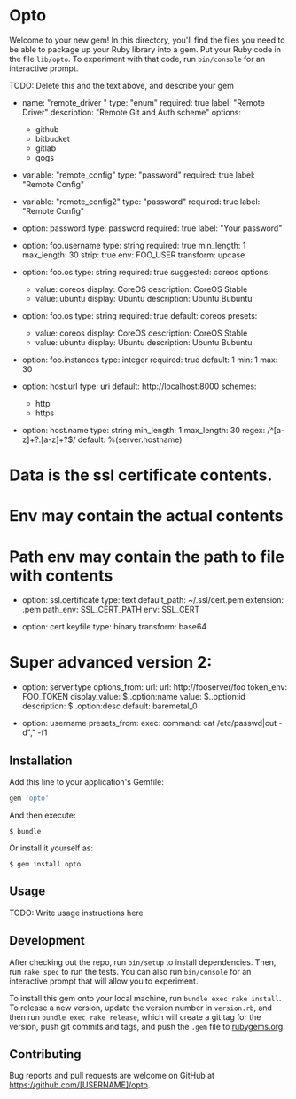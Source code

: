 # Opto

Welcome to your new gem! In this directory, you'll find the files you need to be able to package up your Ruby library into a gem. Put your Ruby code in the file `lib/opto`. To experiment with that code, run `bin/console` for an interactive prompt.

TODO: Delete this and the text above, and describe your gem

  - name: "remote_driver "
    type: "enum"
    required: true
    label: "Remote Driver"
    description: "Remote Git and Auth scheme"
    options:
      - github
      - bitbucket
      - gitlab
      - gogs
  - variable: "remote_config"
    type: "password"
    required: true
    label: "Remote Config"
  - variable: "remote_config2"
    type: "password"
    required: true
    label: "Remote Config"




  - option: password
    type: password
    required: true
    label: "Your password"

  - option: foo.username
    type: string
    required: true
    min_length: 1
    max_length: 30
    strip: true
    env: FOO_USER
    transform: upcase

  - option: foo.os
    type: string
    required: true
    suggested: coreos
    options:
     - value: coreos
       display: CoreOS
       description: CoreOS Stable
     - value: ubuntu
       display: Ubuntu
       description: Ubuntu Bubuntu

  - option: foo.os
    type: string
    required: true
    default: coreos
    presets:
     - value: coreos
       display: CoreOS
       description: CoreOS Stable
     - value: ubuntu
       display: Ubuntu
       description: Ubuntu Bubuntu

  - option: foo.instances
    type: integer
    required: true
    default: 1
    min: 1
    max: 30

  - option: host.url
    type: uri
    default: http://localhost:8000
    schemes:
      - http
      - https

  - option: host.name
    type: string
    min_length: 1
    max_length: 30
    regex: /^[a-z]+?\.[a-z]+?$/
    default: %(server.hostname)

# Data is the ssl certificate contents.
# Env may contain the actual contents
# Path env may contain the path to file with contents
  - option: ssl.certificate
    type: text
    default_path: ~/.ssl/cert.pem
    extension: .pem
    path_env: SSL_CERT_PATH
    env: SSL_CERT

  - option: cert.keyfile
    type: binary
    transform: base64

# Super advanced version 2:
  - option: server.type
    options_from:
      url:
        url: http://fooserver/foo
				token_env: FOO_TOKEN
				display_value: $..option:name
				value: $..option:id
				description: $..option:desc
    default: baremetal_0

  - option: username
    presets_from:
      exec:
        command: cat /etc/passwd|cut -d"," -f1

## Installation

Add this line to your application's Gemfile:

```ruby
gem 'opto'
```

And then execute:

    $ bundle

Or install it yourself as:

    $ gem install opto

## Usage

TODO: Write usage instructions here

## Development

After checking out the repo, run `bin/setup` to install dependencies. Then, run `rake spec` to run the tests. You can also run `bin/console` for an interactive prompt that will allow you to experiment.

To install this gem onto your local machine, run `bundle exec rake install`. To release a new version, update the version number in `version.rb`, and then run `bundle exec rake release`, which will create a git tag for the version, push git commits and tags, and push the `.gem` file to [rubygems.org](https://rubygems.org).

## Contributing

Bug reports and pull requests are welcome on GitHub at https://github.com/[USERNAME]/opto.

